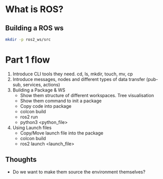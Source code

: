 # What is ROS?

## Building a ROS ws
```sh
mkdir -p ros2_ws/src
```

# Part 1 flow
1. Introduce CLI tools they need. cd, ls, mkdir, touch, mv, cp
2. Introduce messages, nodes and different types of data transfer (pub-sub, services, actions)
3. Building a Package & WS
   - Show them structure of different workspaces. Tree visualisation
   - Show them command to init a package
   - Copy code into package
   - colcon build
   - ros2 run <package>
   - python3 <python_file>
4. Using Launch files
   - Copy/Move launch file into the package
   - colcon build
   - ros2 launch <launch_file>
## Thoughts
- Do we want to make them source the environment themselves?
